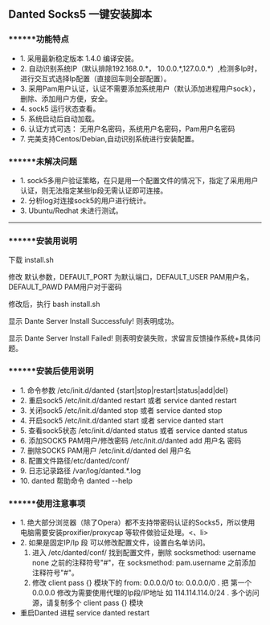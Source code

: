 <h2>Danted Socks5 一键安装脚本</h2>

<h3>******功能特点</h3>
<ul>
<li>1. 采用最新稳定版本 1.4.0 编译安装。</li>
<li>2. 自动识别系统IP（默认排除192.168.0.*， 10.0.0.*,127.0.0.*）,检测多Ip时，进行交互式选择Ip配置（直接回车则全部配置）。</li>
<li>3. 采用Pam用户认证，认证不需要添加系统用户（默认添加进程用户sock），删除、添加用户方便，安全。</li>
<li>4. sock5 运行状态查看。</li>
<li>5. 系统启动后自动加载。</li>
<li>6. 认证方式可选： 无用户名密码，系统用户名密码，Pam用户名密码</li>
<li>7. 完美支持Centos/Debian,自动识别系统进行安装配置。</li>
</ul>
<h3>******未解决问题</h3>
<ul>
<li>1. sock5多用户验证策略，在只是用一个配置文件的情况下，指定了采用用户认证，则无法指定某些Ip段无需认证即可连接。</li>
<li>2. 分析log对连接sock5的用户进行统计。</li>
<li>3. Ubuntu/Redhat 未进行测试。</li>
</ul>
<hr>
<h3>******安装用说明</h3>
<p>下载 install.sh </p>
<p>修改 默认参数，DEFAULT_PORT 为默认端口，DEFAULT_USER PAM用户名，DEFAULT_PAWD PAM用户对于密码</p>
<p>修改后，执行 bash install.sh </p>
<p>显示 Dante Server Install Successfuly! 则表明成功。</p>
<p>显示 Dante Server Install Failed! 则表明安装失败，求留言反馈操作系统+具体问题。</p>
<h3>******安装后使用说明</h3>
<ul>
<li> 1. 命令参数 /etc/init.d/danted {start|stop|restart|status|add|del}</li>
<li> 2. 重启sock5 /etc/init.d/danted restart  或者 service danted restart </li>
<li> 3. 关闭sock5 /etc/init.d/danted stop 或者 service danted stop </li>
<li> 4. 开启sock5 /etc/init.d/danted start 或者 service danted start </li>
<li> 5. 查看sock5状态 /etc/init.d/danted status 或者 service danted status </li>
<li> 6. 添加SOCK5 PAM用户/修改密码 /etc/init.d/danted add 用户名 密码</li>
<li> 7. 删除SOCK5 PAM用户 /etc/init.d/danted del 用户名</li>
<li> 8. 配置文件路径/etc/danted/conf/ </li>
<li> 9. 日志记录路径 /var/log/danted.*.log</li>
<li> 10. danted 帮助命令 danted --help </li>
</ul>
<h3>******使用注意事项</h3>
<ul>
<li> 1. 绝大部分浏览器（除了Opera）都不支持带密码认证的Socks5，所以使用电脑需要安装proxifier/proxycap 等软件做验证处理。<、li> 
<li> 2. 如果是固定IP/Ip 段 可以修改配置文件，设置白名单访问。
<ol>
<li>进入 /etc/danted/conf/ 找到配置文件，删除 socksmethod: username none 之前的注释符号"#"，在 socksmethod: pam.username 之前添加注释符号"#"。</li>
<li>修改 client pass {} 模块下的 from: 0.0.0.0/0 to: 0.0.0.0/0 . 把 第一个 0.0.0.0 修改为需要使用代理的Ip段/IP地址 如 114.114.114.0/24 . 多个访问源，请复制多个 client pass {} 模块</li>
</ol>
</li>
<li>重启Danted 进程 service danted restart </li>
</ul>
